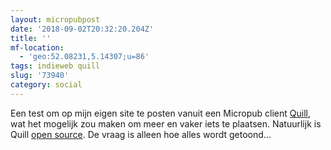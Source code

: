 ```yaml
---
layout: micropubpost
date: '2018-09-02T20:32:20.204Z'
title: ''
mf-location:
  - 'geo:52.08231,5.14307;u=86'
tags: indieweb quill
slug: '73940'
category: social
---
```

Een test om op mijn eigen site te posten vanuit een Micropub client [Quill](https://quill.p3k.io/), wat het mogelijk zou maken om meer en vaker iets te plaatsen. Natuurlijk is Quill [open source](https://github.com/aaronpk/Quill). De vraag is alleen hoe alles wordt getoond...
